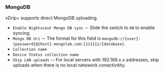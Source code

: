 ### MongoDB

xDrip+ supports direct MongoDB uploading.

* `Enable Nightscout Mongo DB sync` -- Slide the switch to `ON` to enable syncing.
* `Mongo DB Uri` -- The format for this field is `mongodb://{user}:{password}@{host}.mongolab.com:{11111}/{database}`.
* `Collection name`
* `Device Status collection name`
* `Skip LAN uploads` -- For local servers with 192.168.x.x addresses, skip uploads when there is no local netowork conectivitity.
